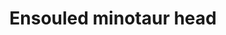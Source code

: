 ---
layout: item
title: Ensouled minotaur head
item-id: 13456
datatable: true
id: 13456
name: "Ensouled minotaur head"
members: true
lowalch: 91
highalch: 136
examine: "The creature's soul is still in here."
monsters:
  - id: 2481
    name: "Minotaur"
    members: false
    combat_level: 12
    wiki_url: "https://oldschool.runescape.wiki/w/Minotaur#Level_12"
    drops:
      - quantity: "1"
        rarity: 0.02
    image: "https://oldschool.runescape.wiki/images/thumb/7/7e/Minotaur.png/120px-Minotaur.png?65d6a"
  - id: 2482
    name: "Minotaur"
    members: false
    combat_level: 19
    wiki_url: "https://oldschool.runescape.wiki/w/Minotaur#Level_12"
    drops:
      - quantity: "1"
        rarity: 0.02
    image: "https://oldschool.runescape.wiki/images/thumb/7/7e/Minotaur.png/120px-Minotaur.png?65d6a"
  - id: 2483
    name: "Minotaur"
    members: false
    combat_level: 27
    wiki_url: "https://oldschool.runescape.wiki/w/Minotaur#Level_27"
    drops:
      - quantity: "1"
        rarity: 0.02
    image: "https://oldschool.runescape.wiki/images/thumb/7/7e/Minotaur.png/120px-Minotaur.png?65d6a"
---